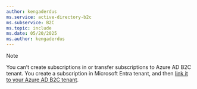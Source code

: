 ```yaml
---
author: kengaderdus
ms.service: active-directory-b2c
ms.subservice: B2C
ms.topic: include
ms.date: 05/20/2025
ms.author: kengaderdus
---
```


> [!NOTE]
> You can’t create subscriptions in or transfer subscriptions to Azure AD B2C tenant. You create a subscription in Microsoft Entra tenant, and then [link it to your Azure AD B2C tenant](../articles/active-directory-b2c/billing.md#link-an-azure-ad-b2c-tenant-to-a-subscription).  
